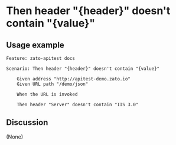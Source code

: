 
Then header "{header}" doesn't contain "{value}"
=============================================================================================================

Usage example
-------------

```
Feature: zato-apitest docs

Scenario: Then header "{header}" doesn't contain "{value}"

    Given address "http://apitest-demo.zato.io"
    Given URL path "/demo/json"

    When the URL is invoked

    Then header "Server" doesn't contain "IIS 3.0"
```

Discussion
----------

(None)